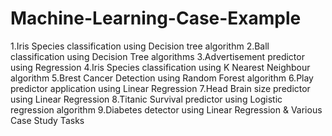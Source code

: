 # Machine-Learning-Case-Example
1.Iris Species classification using Decision tree algorithm
2.Ball classification using Decision Tree algorithms
3.Advertisement predictor using Regression
4.Iris Species classification using K Nearest Neighbour algorithm
5.Brest Cancer Detection using Random Forest algorithm
6.Play predictor application using Linear Regression
7.Head Brain size predictor using Linear Regression
8.Titanic Survival predictor using Logistic regression algorithm
9.Diabetes detector using Linear Regression
    & Various Case Study Tasks


